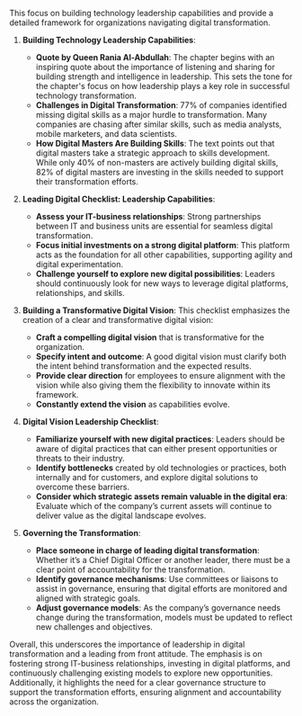 This focus on building technology leadership capabilities and provide a detailed framework for organizations navigating digital transformation. 

1. **Building Technology Leadership Capabilities**:
   - **Quote by Queen Rania Al-Abdullah**: The chapter begins with an inspiring quote about the importance of listening and sharing for building strength and intelligence in leadership. This sets the tone for the chapter's focus on how leadership plays a key role in successful technology transformation.
   - **Challenges in Digital Transformation**: 77% of companies identified missing digital skills as a major hurdle to transformation. Many companies are chasing after similar skills, such as media analysts, mobile marketers, and data scientists.
   - **How Digital Masters Are Building Skills**: The text points out that digital masters take a strategic approach to skills development. While only 40% of non-masters are actively building digital skills, 82% of digital masters are investing in the skills needed to support their transformation efforts.

2. **Leading Digital Checklist: Leadership Capabilities**:
   - **Assess your IT-business relationships**: Strong partnerships between IT and business units are essential for seamless digital transformation.
   - **Focus initial investments on a strong digital platform**: This platform acts as the foundation for all other capabilities, supporting agility and digital experimentation.
   - **Challenge yourself to explore new digital possibilities**: Leaders should continuously look for new ways to leverage digital platforms, relationships, and skills.

3. **Building a Transformative Digital Vision**:
   This checklist emphasizes the creation of a clear and transformative digital vision:
   - **Craft a compelling digital vision** that is transformative for the organization.
   - **Specify intent and outcome**: A good digital vision must clarify both the intent behind transformation and the expected results.
   - **Provide clear direction** for employees to ensure alignment with the vision while also giving them the flexibility to innovate within its framework.
   - **Constantly extend the vision** as capabilities evolve.

4. **Digital Vision Leadership Checklist**:
   - **Familiarize yourself with new digital practices**: Leaders should be aware of digital practices that can either present opportunities or threats to their industry.
   - **Identify bottlenecks** created by old technologies or practices, both internally and for customers, and explore digital solutions to overcome these barriers.
   - **Consider which strategic assets remain valuable in the digital era**: Evaluate which of the company’s current assets will continue to deliver value as the digital landscape evolves.

5. **Governing the Transformation**:
   - **Place someone in charge of leading digital transformation**: Whether it’s a Chief Digital Officer or another leader, there must be a clear point of accountability for the transformation.
   - **Identify governance mechanisms**: Use committees or liaisons to assist in governance, ensuring that digital efforts are monitored and aligned with strategic goals.
   - **Adjust governance models**: As the company’s governance needs change during the transformation, models must be updated to reflect new challenges and objectives.

Overall, this underscores the importance of leadership in digital transformation and a leading from front attitude. The emphasis is on fostering strong IT-business relationships, investing in digital platforms, and continuously challenging existing models to explore new opportunities. Additionally, it highlights the need for a clear governance structure to support the transformation efforts, ensuring alignment and accountability across the organization.
